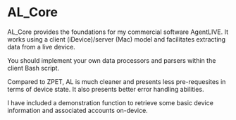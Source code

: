 # AL_Core
AL_Core provides the foundations for my commercial software AgentLIVE.
It works using a client (iDevice)/server (Mac) model and facilitates extracting data from a live device.

You should implement your own data processors and parsers within the client Bash script.

Compared to ZPET, AL is much cleaner and presents less pre-requesites in terms of device state. It also presents better error handling abilities.

I have included a demonstration function to retrieve some basic device information and associated accounts on-device.
